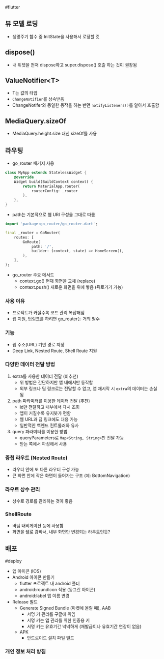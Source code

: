 #flutter 

## 뷰 모델 로딩
- 생명주기 함수 중 InitState을 사용해서 로딩할 것

## dispose()
- 내 위젯을 먼저 dispose하고 super.dispose() 호출 하는 것이 권장됨

## ValueNotifier\<T>
- T는 값의 타입
- `ChangeNotifier`를 상속받음
- ChangeNotifer와 동일한 동작을 하는 반면 `notifyListeners()`를 알아서 호출함


## MediaQuery.sizeOf
- MediaQuery.height.size 대신 sizeOf를 사용

## 라우팅
- go_router 패키지 사용

```dart
class MyApp extends StatelessWidget {
	@override
	Widget build(BuildContext context) {
		return MaterialApp.router(
			routerConfig: _router
		),
	},
}
```

- path는 기본적으로 웹 URI 구성을 그대로 따름

```dart
import 'package:go_router/go_router.dart';

final _router = GoRouter(
	routes: [
		GoRoute(
			path: '/',
			builder: (context, state) => HomeScreen(),
		),
	],
);
```


- go_router 주요 메서드
	- context.go() 현재 화면을 교체 (replace)
	- context.push() 새로운 화면을 위에 쌓음 (뒤로가기 가능)

### 사용 이유
- 프로젝트가 커질수록 코드 관리 복잡해짐
- 웹 지원, 딥링크를 하려면 go_router는 거의 필수

### 기능
- 웹 주소(URL) 기반 경로 지정
- Deep Link, Nested Route, Shell Route 지원


### 다양한 데이터 전달 방법

1. extra를 사용한 데이터 전달 (비추천)
	- 위 방법은 간단하지만 앱 내에서만 동작함
	- 외부 링크나 딥 링크로는 전달할 수 없고, 앱 재시작 시 `extra`의 데이터는 손실됨
2. path 파라미터를 이용한 데이터 전달 (추천)
	- id만 전달하고 내부에서 다시 조회
	- 앱이 커질수록 유지봇가 편함
	- 웹 URL과 딥 링크에도 대응 가능
	- 일반적인 백엔드 컨트롤러와 유사
3. query 파라미터를 이용한 방법
	- queryParameters로 `Map<String, String>`만 전달 가능
	- 받는 쪽에서 파싱해서 사용


### 중첩 라우트 (Nested Route)
- 라우터 안에 또 다른 라우터 구성 가능
- 큰 화면 안에 작은 화면이 들어가는 구조 (예: BottomNavigation)

### 라우트 상수 관리
- 상수로 경로를 관리하는 것이 좋음

### ShellRoute
- 바텀 내비게이션 등에 사용함
- 화면을 쉘로 감싸서, 내부 화면만 변경되는 라우트인듯?

## 배포
#deploy

- 앱 아이콘 (IOS)
- Android 아이콘 만들기
	- flutter 프로젝트 내 android 폴더
	- android:roundIcon 적용 (동그란 아이콘)
	- android:label 앱 이름 변경
- Release 빌드
	- Generate Signed Bundle (마켓에 올릴 때), AAB
		- 서명 키 관리를 구글에 위임
		- 서명 키는 앱 관리를 위한 인증용 키
		- 서명 키는 유효기간 넉넉하게 (재발급이나 유효기간 연장이 없음)
	- APK
		- 안드로이드 설치 파일 빌드

### 개인 정보 처리 방침